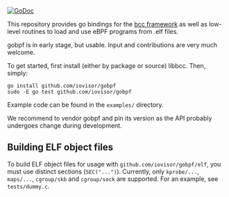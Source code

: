 [![GoDoc](https://godoc.org/github.com/golang/gddo?status.svg)](http://godoc.org/github.com/iovisor/gobpf)

This repository provides go bindings for the [bcc framework](https://github.com/iovisor/bcc)
as well as low-level routines to load and use eBPF programs from .elf
files.

gobpf is in early stage, but usable. Input and contributions are very much welcome.

To get started, first install (either by package or source) libbcc. Then, simply:

```
go install github.com/iovisor/gobpf
sudo -E go test github.com/iovisor/gobpf
```

Example code can be found in the `examples/` directory.

We recommend to vendor gobpf and pin its version as the API probably
undergoes change during development.

## Building ELF object files

To build ELF object files for usage with `github.com/iovisor/gobpf/elf`, you
must use distinct sections (`SEC("...")`). Currently, only `kprobe/...`,
`maps/...`, `cgroup/skb` and `cgroup/sock` are supported. For an example, see
`tests/dummy.c`.
